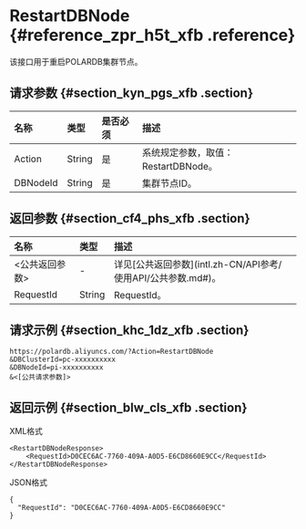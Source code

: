 # RestartDBNode {#reference_zpr_h5t_xfb .reference}

该接口用于重启POLARDB集群节点。

## 请求参数 {#section_kyn_pgs_xfb .section}

|名称|类型|是否必须|描述|
|:-|:-|:---|:-|
|Action|String|是|系统规定参数，取值：RestartDBNode。|
|DBNodeId|String|是|集群节点ID。|

## 返回参数 {#section_cf4_phs_xfb .section}

|名称|类型|描述|
|:-|:-|:-|
|<公共返回参数\>|-|详见[公共返回参数](intl.zh-CN/API参考/ 使用API/公共参数.md#)。|
|RequestId|String|RequestId。|

## 请求示例 {#section_khc_1dz_xfb .section}

```
https://polardb.aliyuncs.com/?Action=RestartDBNode
&DBClusterId=pc-xxxxxxxxxx
&DBNodeId=pi-xxxxxxxxxx
&<[公共请求参数]>
```

## 返回示例 {#section_blw_cls_xfb .section}

XML格式

```
<RestartDBNodeResponse>  
	<RequestId>D0CEC6AC-7760-409A-A0D5-E6CD8660E9CC</RequestId>
</RestartDBNodeResponse>
```

JSON格式

```
{
  "RequestId": "D0CEC6AC-7760-409A-A0D5-E6CD8660E9CC"
}
```

